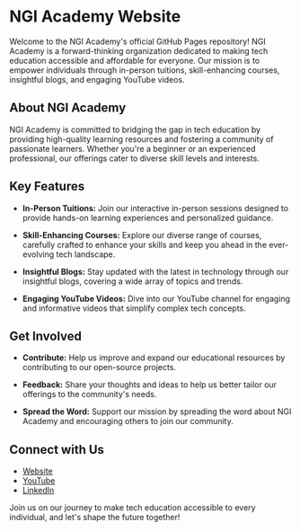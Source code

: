 # NGI Academy Website
Welcome to the NGI Academy's official GitHub Pages repository! NGI Academy is a forward-thinking organization dedicated to making tech education accessible and affordable for everyone. Our mission is to empower individuals through in-person tuitions, skill-enhancing courses, insightful blogs, and engaging YouTube videos.

## About NGI Academy
NGI Academy is committed to bridging the gap in tech education by providing high-quality learning resources and fostering a community of passionate learners. Whether you're a beginner or an experienced professional, our offerings cater to diverse skill levels and interests.

## Key Features
* **In-Person Tuitions:** Join our interactive in-person sessions designed to provide hands-on learning experiences and personalized guidance.

* **Skill-Enhancing Courses:** Explore our diverse range of courses, carefully crafted to enhance your skills and keep you ahead in the ever-evolving tech landscape.

* **Insightful Blogs:** Stay updated with the latest in technology through our insightful blogs, covering a wide array of topics and trends.

* **Engaging YouTube Videos:** Dive into our YouTube channel for engaging and informative videos that simplify complex tech concepts.

## Get Involved
* **Contribute:** Help us improve and expand our educational resources by contributing to our open-source projects.

* **Feedback:** Share your thoughts and ideas to help us better tailor our offerings to the community's needs.

* **Spread the Word:** Support our mission by spreading the word about NGI Academy and encouraging others to join our community.

## Connect with Us
* [Website](https://ngi-academy.github.io/)
* [YouTube](https://www.youtube.com/channel/UCNKcLfo8BDgzb5ehVa5LD7A)
* [LinkedIn](https://www.linkedin.com/company/ngi-academy)

Join us on our journey to make tech education accessible to every individual, and let's shape the future together!